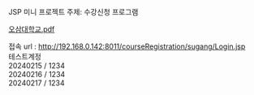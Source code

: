   JSP 미니 프로젝트
  주제: 수강신청 프로그램
  
  [오삼대학교.pdf](https://github.com/kimjeong-eun/jspProject/files/14789364/default.pdf)

접속 url : http://192.168.0.142:8011/courseRegistration/sugang/Login.jsp <br/>
테스트계정<br/> 20240215 / 1234 <br/>
           20240216 / 1234 <br/>
           20240217 / 1234
